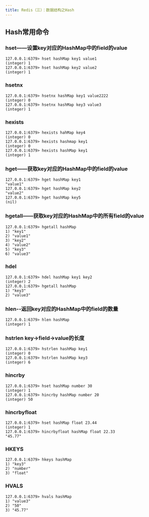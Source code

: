```yaml
---
title: Redis（三）：数据结构之Hash
---
```

## Hash常用命令
### hset——设置key对应的HashMap中的field的value
~~~ shell
127.0.0.1:6379> hset hashMap key1 value1
(integer) 1
127.0.0.1:6379> hset hashMap key2 value2
(integer) 1
~~~
### hsetnx
~~~ shell
127.0.0.1:6379> hsetnx hashMap key1 value2222
(integer) 0
127.0.0.1:6379> hsetnx hashMap key3 value3
(integer) 1
~~~
### hexists 
~~~ shell
127.0.0.1:6379> hexists hahMap key4
(integer) 0
127.0.0.1:6379> hexists hashmap key1
(integer) 0
127.0.0.1:6379> hexists hashMap key1
(integer) 1

~~~
### hget——获取key对应的HashMap中的field的value
~~~ shell
127.0.0.1:6379> hget hashMap key1
"value1"
127.0.0.1:6379> hget hashMap key2
"value2"
127.0.0.1:6379> hget hashMap key5
(nil)
~~~
### hgetall——获取key对应的HashMap中的所有field的value
~~~ shell
127.0.0.1:6379> hgetall hashMap
1) "key1"
2) "value1"
3) "key2"
4) "value2"
5) "key3"
6) "value3"
~~~
### hdel
~~~ shell
127.0.0.1:6379> hdel hashMap key1 key2
(integer) 2
127.0.0.1:6379> hgetall hashMap
1) "key3"
2) "value3"
~~~
### hlen--返回key对应的HashMap中的field的数量
~~~ shell
127.0.0.1:6379> hlen hashMap
(integer) 1
~~~
### hstrlen key->field->value的长度
~~~ shell
127.0.0.1:6379> hstrlen hashMap key1
(integer) 0
127.0.0.1:6379> hstrlen hashMap key3
(integer) 6
~~~
### hincrby 
~~~ shell
127.0.0.1:6379> hset hashMap number 30
(integer) 1
127.0.0.1:6379> hincrby hashMap number 20
(integer) 50
~~~
### hincrbyfloat 
~~~ shell
127.0.0.1:6379> hset hashMap float 23.44
(integer) 1
127.0.0.1:6379> hincrbyfloat hashMap float 22.33
"45.77"
~~~
### HKEYS
~~~ shell
127.0.0.1:6379> hkeys hashMap
1) "key3"
2) "number"
3) "float"
~~~
### HVALS
~~~ shell
127.0.0.1:6379> hvals hashMap
1) "value3"
2) "50"
3) "45.77"
~~~
